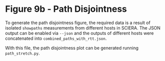 # Figure 9b - Path Disjointness

To generate the path disjointness figure, the required data is a result of isolated `showpaths` measurements from different hosts in SCIERA. The JSON output can be enabled via `--json` and the outputs of different hosts were concatenated into `combined_paths_with_rtt.json`.

With this file, the path disjointness plot can be generated running `path_stretch.py`.